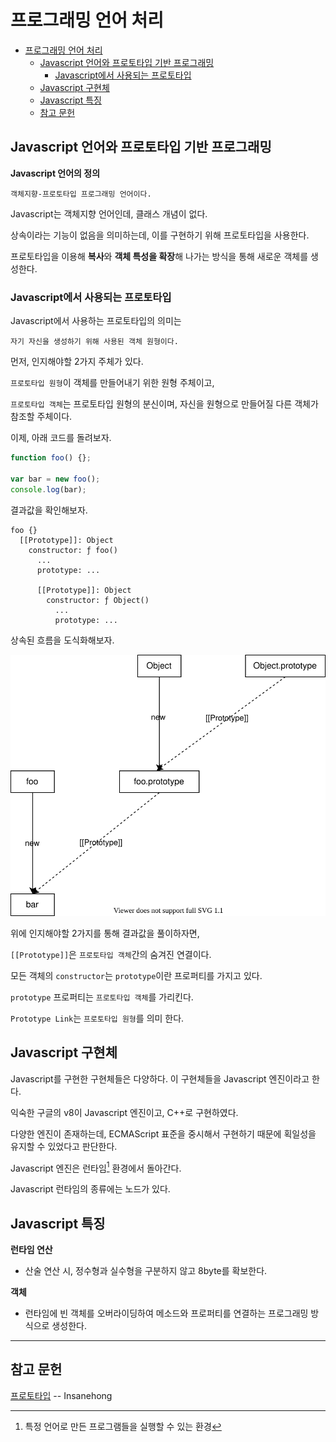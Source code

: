 # 프로그래밍 언어 처리

- [프로그래밍 언어 처리](#프로그래밍-언어-처리)
  - [Javascript 언어와 프로토타입 기반 프로그래밍](#javascript-언어와-프로토타입-기반-프로그래밍)
    - [Javascript에서 사용되는 프로토타입](#javascript에서-사용되는-프로토타입)
  - [Javascript 구현체](#javascript-구현체)
  - [Javascript 특징](#javascript-특징)
  - [참고 문헌](#참고-문헌)

## Javascript 언어와 프로토타입 기반 프로그래밍

**Javascript 언어의 정의**

    객체지향-프로토타입 프로그래밍 언어이다.

Javascript는 객체지향 언어인데, 클래스 개념이 없다.

상속이라는 기능이 없음을 의미하는데, 이를 구현하기 위해 프로토타입을 사용한다.

프로토타입을 이용해 **복사**와 **객체 특성을 확장**해 나가는 방식을 통해 새로운 객체를 생성한다.
    
### Javascript에서 사용되는 프로토타입

Javascript에서 사용하는 프로토타입의 의미는

    자기 자신을 생성하기 위해 사용된 객체 원형이다.

먼저, 인지해야할 2가지 주체가 있다.

`프로토타입 원형`이 객체를 만들어내기 위한 원형 주체이고,

`프로토타입 객체`는 프로토타입 원형의 분신이며, 자신을 원형으로 만들어질 다른 객체가 참조할 주체이다.

이제, 아래 코드를 돌려보자.

```js
function foo() {};

var bar = new foo();
console.log(bar);
```
결과값을 확인해보자.

```node
foo {}
  [[Prototype]]: Object
    constructor: ƒ foo()
      ...
      prototype: ...

      [[Prototype]]: Object
        constructor: ƒ Object()
          ...
          prototype: ...
```

상속된 흐름을 도식화해보자.

![prototype](assets/prototype.drawio.svg)

위에 인지해야할 2가지를 통해 결과값을 풀이하자면,

`[[Prototype]]`은 `프로토타입 객체`간의 숨겨진 연결이다.

모든 객체의 `constructor`는 `prototype`이란 프로퍼티를 가지고 있다.

`prototype` 프로퍼티는 `프로토타입 객체`를 가리킨다.

`Prototype Link`는 `프로토타입 원형`를 의미 한다.


## Javascript 구현체

Javascript를 구현한 구현체들은 다양하다. 이 구현체들을 Javascript 엔진이라고 한다.

익숙한 구글의 v8이 Javascript 엔진이고, C++로 구현하였다.

다양한 엔진이 존재하는데, ECMAScript 표준을 중시해서 구현하기 때문에 획일성을 유지할 수 있었다고 판단한다.

Javascript 엔진은 런타임[^런타임] 환경에서 돌아간다.

[^런타임]: 특정 언어로 만든 프로그램들을 실행할 수 있는 환경

Javascript 런타임의 종류에는 노드가 있다.

## Javascript 특징

**런타임 연산**

- 산술 연산 시, 정수형과 실수형을 구분하지 않고 8byte를 확보한다.

**객체**

- 런타임에 빈 객체를 오버라이딩하여 메소드와 프로퍼티를 연결하는 프로그래밍 방식으로 생성한다.

<hr/>

## 참고 문헌

[프로토타입](http://insanehong.kr/post/javascript-prototype/) -- Insanehong
